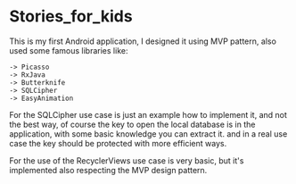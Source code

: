 # Stories_for_kids
This is my first Android application, I designed it using MVP pattern, also used some famous libraries like:

    -> Picasso
    -> RxJava
    -> Butterknife
    -> SQLCipher
    -> EasyAnimation

For the SQLCipher use case is just an example how to implement it, and not the best way, of course the key to open the local database is in the
application, with some basic knowledge you can extract it. and in a real use case the key should be protected with more efficient ways.

For the use of the RecyclerViews use case is very basic, but it's implemented also respecting the MVP design pattern.
